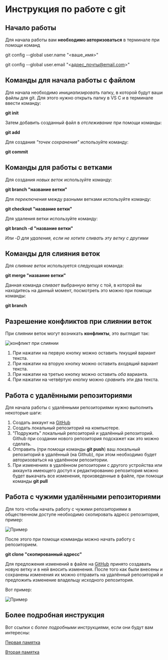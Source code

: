 # Инструкция по работе с git

## Начало работы

Для начала работы вам **необходимо авторизоваться** в терминале при помощи команд 

git config --global user.name "<ваше_имя>" 

git config --global user.email "<адрес_почты@email.com>"

## Команды для начала работы с файлом
Для начала необходимо *инициализировать* папку, в которой будут ваши файлы для git. Для этого нужно открыть папку в VS C и в терминале ввести команду: 

**git init**

Затем добавить созданный файл в *отслеживание* при помощи команды:

**git add**

Для создания *"точек сохранения"* используйте команду:

**git commit**
## Команды для работы с ветками
Для создания *новых веток* используйте команду:

**git branch "название ветки"**

Для *переключения* между разными ветками используйте команду:

**git checkout "название ветки"**

Для удаления ветки используйте команду:

**git branch -d "название ветки"**

*Или -D для удаления, если не хотите сливать эту ветку с другими* 
## Команды для слияния веток
Для *слияние веток* используется следующая команда:

**git merge "название ветки"**

Данная команда *сливает* выбранную ветку с той, в которой вы находитесь на данный момент, посмотреть это можно при помощи команды:

**git branch**

## Разрешение конфликтов при слиянии веток

При слиянии веток могут возникать **конфликты**, это выглядит так:

![конфликт при слиянии](control.png)

1. При нажатии на первую кнопку можно оставить *текущий* вариант текста.
2. При нажатии на вторую кнопку можно оставить *входящий* вариант текста.
3. При нажатии на третью кнопку можно оставить *оба* варианта.
4. При нажатии на четвёртую кнопку можно *сравнить* эти два текста.

## Работа с удалёнными репозиториями

Для начала работы с удалёнными репозиториями нужно выполнить некоторые шаги:

1. Создать аккаунт на [GitHub](github.com)
2. Создать локальный репозиторий на компьютере.
3. "Подружить" локальный репозиторий и удалённый репозиторий. Github при создании нового репозитория подскажет как это можно сделать.
4. Отправить (при помощи команды **git push**) ваш локальный репозиторий в удалённый (на Github), при этом необходимо будет авторизоваться на удалённом репозитории.
5. При изменениях в удалённом репозитории с другого устройства или аккаунта имеющего доступ к редактированию репозитория можно будет выкачать все изменения, произведенные в файле, при помощи команды **git pull**

## Работа с чужими удалёнными репозиториями

Для того чтобы начать работу с чужими репозиториями в общественном доступе необходимо скопировать адресс репозитория, пример:

![Пример](Пример.jpg)

После этого при помощи комманды можно начать работу с репозиторием.

**git clone "скопированный адресс"**

Для предложения изменений в файле на [GitHub](github.com) принято создавать новую ветку и в ней вносить изменения. После того как были внесены и сохранены изменения их можно отправить на удалённый репозиторий и предложить изменение владельцу исходного репозитория.

Вот пример:

![Пример](Пример2.jpg)


## Более подробная инструкция

Вот ссылки с *более подробными* инструкциями, если они будут вам интересны:

[Первая памятка](https://habr.com/ru/articles/541258/)

[Вторая памятка](https://habr.com/ru/articles/542616/)
